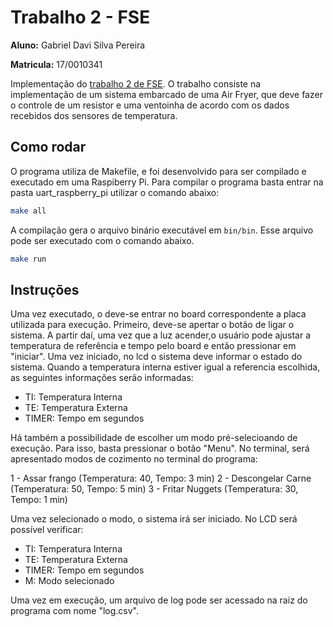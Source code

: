 # Trabalho 2 - FSE

**Aluno:** Gabriel Davi Silva Pereira

**Matricula:** 17/0010341

Implementação do [trabalho 2 de FSE](https://gitlab.com/fse_fga/trabalhos-2022_1/trabalho-2-2022-1). O trabalho consiste na implementação de um sistema embarcado de uma Air Fryer, que deve fazer o controle de um resistor e uma ventoinha de acordo com os dados recebidos dos sensores de temperatura.


## Como rodar

O programa utiliza de Makefile, e foi desenvolvido para ser compilado e executado em uma Raspiberry Pi. Para compilar o programa basta entrar na pasta uart_raspberry_pi utilizar o comando abaixo:

```sh
make all
```

A compilação gera o arquivo binário executável em `bin/bin`. Esse arquivo pode ser executado com o comando abaixo.

```sh
make run
```

## Instruções

Uma vez executado, o deve-se entrar no board correspondente a placa utilizada para execução. 
Primeiro, deve-se apertar o botão de ligar o sistema. A partir daí, uma vez que a luz acender,o usuário pode ajustar a temperatura de referência e tempo pelo board e então pressionar em "iniciar". Uma vez iniciado, no lcd o sistema deve informar o estado do sistema. Quando a temperatura interna estiver igual a referencia escolhida, as seguintes informações serão informadas: 

- TI: Temperatura Interna
- TE: Temperatura Externa
- TIMER: Tempo em segundos

Há também a possibilidade de escolher um modo pré-selecioando de execução. Para isso, basta pressionar o botão "Menu". No terminal, será apresentado modos de cozimento no terminal do programa: 

1 - Assar frango (Temperatura: 40, Tempo: 3 min)
2 - Descongelar Carne (Temperatura: 50, Tempo: 5 min)
3 - Fritar Nuggets (Temperatura: 30, Tempo: 1 min)

Uma vez selecionado o modo, o sistema irá ser iniciado. No LCD será possível verificar: 

- TI: Temperatura Interna
- TE: Temperatura Externa
- TIMER: Tempo em segundos
- M: Modo selecionado

Uma vez em execução, um arquivo de log pode ser acessado na raiz do programa com nome "log.csv".
